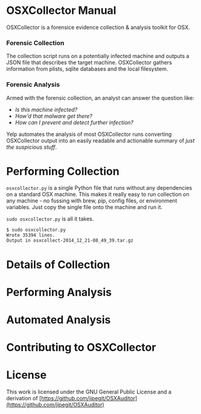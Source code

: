 # OSXCollector Manual
OSXCollector is a forensice evidence collection & analysis toolkit for OSX.

### Forensic Collection
The collection script runs on a potentially infected machine and outputs a JSON file that describes the target machine. OSXCollector gathers information from plists, sqlite databases and the local filesystem.

### Forensic Analysis
Armed with the forensic collection, an analyst can answer the question like:
* _Is this machine infected?_
* _How'd that malware get there?_
* _How can I prevent and detect further infection?_

Yelp automates the analysis of most OSXCollector runs converting OSXCollector output into an easily readable and actionable summary of _just the suspicious stuff_.

# Performing Collection
`osxcollector.py` is a single Python file that runs without any dependencies on a standard OSX machine. This makes it really easy to run collection on any machine - no fussing with brew, pip, config files, or environment variables. Just copy the single file onto the machine and run it.

`sudo osxcollector.py` is all it takes.
```shell
$ sudo osxcollector.py
Wrote 35394 lines.
Output in osxcollect-2014_12_21-08_49_39.tar.gz
```

# Details of Collection

# Performing Analysis

# Automated Analysis

# Contributing to OSXCollector

# License

This work is licensed under the GNU General Public License and a derivation of [https://github.com/jipegit/OSXAuditor](https://github.com/jipegit/OSXAuditor)
